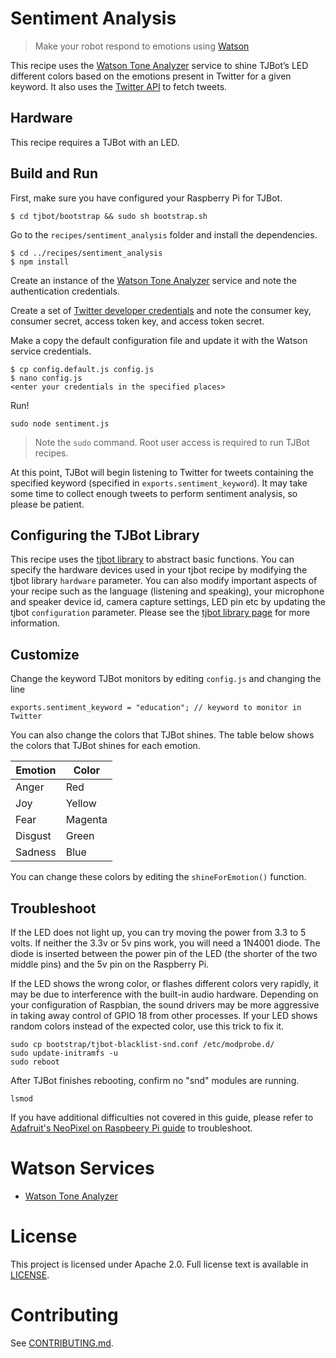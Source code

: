 # Sentiment Analysis
> Make your robot respond to emotions using [Watson](http://www.ibm.com/watson/developercloud/tone-analyzer.html)

This recipe uses the [Watson Tone Analyzer](http://www.ibm.com/watson/developercloud/tone-analyzer.html) service to shine TJBot’s LED different colors based on the emotions present in Twitter for a given keyword. It also uses the [Twitter API](https://dev.twitter.com/overview/api) to fetch tweets.

## Hardware
This recipe requires a TJBot with an LED.

## Build and Run
First, make sure you have configured your Raspberry Pi for TJBot.

    $ cd tjbot/bootstrap && sudo sh bootstrap.sh

Go to the `recipes/sentiment_analysis` folder and install the dependencies.

    $ cd ../recipes/sentiment_analysis
    $ npm install

Create an instance of the [Watson Tone Analyzer](http://www.ibm.com/watson/developercloud/tone-analyzer.html) service and note the authentication credentials.

Create a set of [Twitter developer credentials](https://apps.twitter.com/) and note the consumer key, consumer secret, access token key, and access token secret.

Make a copy the default configuration file and update it with the Watson service credentials.

    $ cp config.default.js config.js
    $ nano config.js
    <enter your credentials in the specified places>

Run!

    sudo node sentiment.js

> Note the `sudo` command. Root user access is required to run TJBot recipes.

At this point, TJBot will begin listening to Twitter for tweets containing the specified keyword (specified in `exports.sentiment_keyword`). It may take some time to collect enough tweets to perform sentiment analysis, so please be patient.

## Configuring the TJBot Library

This recipe uses the [tjbot library](https://github.com/ibmtjbot/tjbotlib) to abstract basic functions.
You can specify the hardware devices used in your tjbot recipe by modifying the tjbot library  `hardware` parameter. You can also modify important aspects of your recipe such as the language (listening and speaking), your microphone and speaker device id, camera capture settings, LED pin etc by updating the tjbot `configuration` parameter.  Please see the [tjbot library page](https://github.com/ibmtjbot/tjbotlib/#usage) for more information.


## Customize
Change the keyword TJBot monitors by editing `config.js` and changing the line

    exports.sentiment_keyword = "education"; // keyword to monitor in Twitter

You can also change the colors that TJBot shines. The table below shows the colors that TJBot shines for each emotion.

| Emotion | Color |
| --- | --- |
| Anger | Red |
| Joy | Yellow |
| Fear | Magenta |
| Disgust | Green |
| Sadness | Blue |

You can change these colors by editing the `shineForEmotion()` function.

## Troubleshoot
If the LED does not light up, you can try moving the power from 3.3 to 5 volts. If neither the 3.3v or 5v pins work, you will need a 1N4001 diode. The diode is inserted between the power pin of the LED (the shorter of the two middle pins) and the 5v pin on the Raspberry Pi.

If the LED shows the wrong color, or flashes different colors very rapidly, it may be due to interference with the built-in audio hardware. Depending on your configuration of Raspbian, the sound drivers may be more aggressive in taking away control of GPIO 18 from other processes. If your LED shows random colors instead of the expected color, use this trick to fix it.

    sudo cp bootstrap/tjbot-blacklist-snd.conf /etc/modprobe.d/
    sudo update-initramfs -u
    sudo reboot

After TJBot finishes rebooting, confirm no "snd" modules are running.

    lsmod

If you have additional difficulties not covered in this guide, please refer to [Adafruit's NeoPixel on Raspbeery Pi guide](https://learn.adafruit.com/neopixels-on-raspberry-pi/overview) to troubleshoot.

# Watson Services
- [Watson Tone Analyzer](http://www.ibm.com/watson/developercloud/tone-analyzer.html)

# License
This project is licensed under Apache 2.0. Full license text is available in [LICENSE](../../LICENSE).

# Contributing
See [CONTRIBUTING.md](../../CONTRIBUTING.md).

